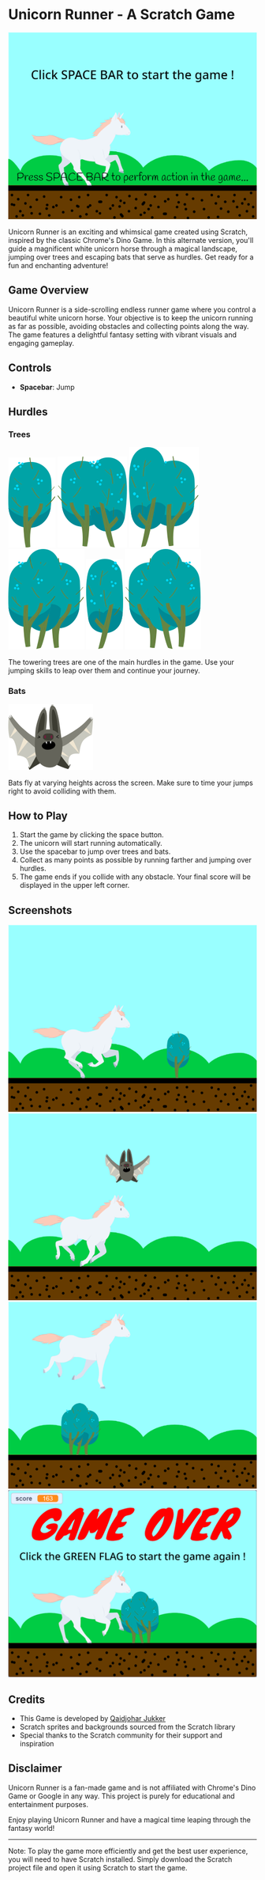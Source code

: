 # Unicorn Runner - A Scratch Game

![Unicorn Runner Banner](Images/banner.png)

Unicorn Runner is an exciting and whimsical game created using Scratch, inspired by the classic Chrome's Dino Game. In this alternate version, you'll guide a magnificent white unicorn horse through a magical landscape, jumping over trees and escaping bats that serve as hurdles. Get ready for a fun and enchanting adventure!

## Game Overview

Unicorn Runner is a side-scrolling endless runner game where you control a beautiful white unicorn horse. Your objective is to keep the unicorn running as far as possible, avoiding obstacles and collecting points along the way. The game features a delightful fantasy setting with vibrant visuals and engaging gameplay.

## Controls

-   **Spacebar**: Jump

## Hurdles

### Trees

![Tree Hurdle 1](Images/Trees-a.svg)
![Tree Hurdle 2](Images/Trees-a2.svg)
![Tree Hurdle 3](Images/Trees-a3.svg)
![Tree Hurdle 4](Images/Trees-a4.svg)
![Tree Hurdle 5](Images/Trees-a5.svg)
![Tree Hurdle 6](Images/Trees-a6.svg)

The towering trees are one of the main hurdles in the game. Use your jumping skills to leap over them and continue your journey.

### Bats

![Bat Hurdle](Images/Bat-c.svg)

Bats fly at varying heights across the screen. Make sure to time your jumps right to avoid colliding with them.

## How to Play

1. Start the game by clicking the space button.
2. The unicorn will start running automatically.
3. Use the spacebar to jump over trees and bats.
4. Collect as many points as possible by running farther and jumping over hurdles.
5. The game ends if you collide with any obstacle. Your final score will be displayed in the upper left corner.

## Screenshots

![Gameplay Screenshot 1](Images/screenshot1.png)
![Gameplay Screenshot 2](Images/screenshot2.png)
![Gameplay Screenshot 3](Images/screenshot3.png)
![Gameplay Screenshot 4](Images/screenshot4.png)


## Credits

-   This Game is developed by [Qaidjohar Jukker](https://github.com/qaidjoharj53)
-   Scratch sprites and backgrounds sourced from the Scratch library
-   Special thanks to the Scratch community for their support and inspiration

## Disclaimer

Unicorn Runner is a fan-made game and is not affiliated with Chrome's Dino Game or Google in any way. This project is purely for educational and entertainment purposes.

Enjoy playing Unicorn Runner and have a magical time leaping through the fantasy world!

---

Note: To play the game more efficiently and get the best user experience, you will need to have Scratch installed. Simply download the Scratch project file and open it using Scratch to start the game.
